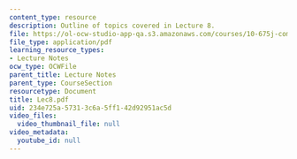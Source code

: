 ```yaml
---
content_type: resource
description: Outline of topics covered in Lecture 8.
file: https://ol-ocw-studio-app-qa.s3.amazonaws.com/courses/10-675j-computational-quantum-mechanics-of-molecular-and-extended-systems-fall-2004/234e725a57313c6a5ff142d92951ac5d_Lec8.pdf
file_type: application/pdf
learning_resource_types:
- Lecture Notes
ocw_type: OCWFile
parent_title: Lecture Notes
parent_type: CourseSection
resourcetype: Document
title: Lec8.pdf
uid: 234e725a-5731-3c6a-5ff1-42d92951ac5d
video_files:
  video_thumbnail_file: null
video_metadata:
  youtube_id: null
---
```

